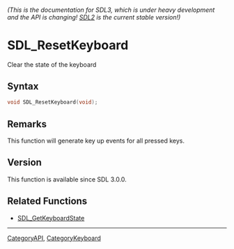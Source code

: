 ###### (This is the documentation for SDL3, which is under heavy development and the API is changing! [SDL2](https://wiki.libsdl.org/SDL2/) is the current stable version!)
# SDL_ResetKeyboard

Clear the state of the keyboard 

## Syntax

```c
void SDL_ResetKeyboard(void);

```

## Remarks

This function will generate key up events for all pressed keys.

## Version

This function is available since SDL 3.0.0.

## Related Functions

* [SDL_GetKeyboardState](SDL_GetKeyboardState)

----
[CategoryAPI](CategoryAPI), [CategoryKeyboard](CategoryKeyboard)


